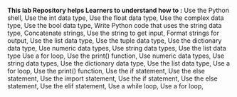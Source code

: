 **This lab Repository helps Learners to understand how to :**
Use the Python shell,
Use the int data type,
Use the float data type,
Use the complex data type,
Use the bool data type,
Write Python code that uses the string data type,
Concatenate strings,
Use the string to get input,
Format strings for output,
Use the list data type,
Use the tuple data type,
Use the dictionary data type,
Use numeric data types,
Use string data types,
Use the list data type
Use a for loop,
Use the print() function,
Use numeric data types,
Use string data types,
Use the dictionary data type,
Use the list data type,
Use a for loop,
Use the print() function,
Use the if statement,
Use the else statement,
Use the import statement,
Use the if statement,
Use the else statement,
Use the elif statement,
Use a while loop,
Use a for loop,
